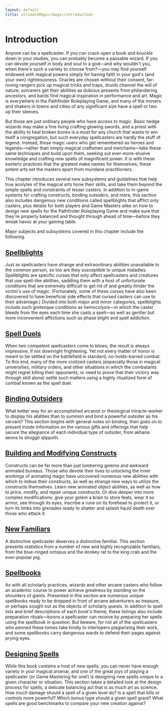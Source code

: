 ```yaml
---
layout: default
title: ultimateMagic/magic/introduction
---
```

# Introduction

Anyone can be a spellcaster. If you can crack open a book and knuckle down in your studies, you can probably become a passable wizard. If you can devote yourself in body and soul to a god—and why wouldn't you, when there's such a variety to choose from?—you may find yourself endowed with magical powers simply for having faith in your god's (and your own) righteousness. Oracles are chosen without their consent, far-roving rangers pick up magical tricks and traps, druids channel the will of nature, sorcerers get their abilities as dubious presents from philandering ancestors, and bards find magical inspiration in performance and art. Magic is everywhere in the Pathfinder Roleplaying Game, and many of the movers and shakers in towns and cities of any significant size have a spell or two up their sleeves.

But those are just ordinary people who have access to magic. Basic hedge wizards may make a fine living crafting glowing swords, and a priest with the ability to heal broken bones is a must for any church that wants to win itself a congregation, but such everyday spellcasters are hardly the stuff of legend. Instead, those magic users who get remembered as heroes and legends—rather than simply magical craftsmen and merchants—take these same techniques and build upon them, seeking out ever-more-elusive knowledge and crafting new spells of magnificent power. It is with these esoteric practices that the greatest make names for themselves; these potent arts set the masters apart from mundane practitioners.

This chapter introduces several new subsystems and guidelines that help true acolytes of the magical arts hone their skills, and take them beyond the simple spells and constraints of lesser casters. In addition to in-game systems for crafting constructs, binding outsiders, and more, this section also includes dangerous new conditions called spellblights that afflict only casters, plus details for both players and Game Masters alike on how to design new spells for the Pathfinder Roleplaying Game and make sure that they're properly balanced and thought through ahead of time—before they wreak havoc at your gaming table.

Major subjects and subsystems covered in this chapter include the following.

## [Spellblights](spellblights)

Just as spellcasters have strange and extraordinary abilities unavailable to the common person, so too are they susceptible to unique maladies. Spellblights are specific curses that only affect spellcasters and creatures that use spell-like abilities, saddling them with a host of unfortunate conditions that are extremely difficult to get rid of and greatly hinder the victim's use of magic. (Fortunately, some of these curses have also been discovered to have beneficial side effects that cursed casters can use to their advantage.) Divided into both major and minor categories, spellblights include such grotesque conditions as hemoculysis—in which the caster bleeds from the eyes each time she casts a spell—as well as gentler but more inconvenient afflictions such as phase blight and spell addiction.

## [Spell Duels](spellDuels)

When two competent spellcasters come to blows, the result is always impressive, if not downright frightening. Yet not every matter of honor is meant to be settled on the battlefield in standard, no-holds-barred combat. To this end, many of the more civilized casters (especially those in magical universities, military orders, and other situations in which the combatants might regret killing their opponents, or need to prove that their victory was through skill alone) settle such matters using a highly ritualized form of combat known as the spell duel.

## [Binding Outsiders](bindingOutsiders)

What better way for an accomplished arcanist or theological miracle-worker to display his abilities than to summon and bind a powerful outsider as his servant? This section begins with general notes on binding, then goes on to present inside information on the various gifts and offerings that help secure the allegiance of each individual type of outsider, from akhana aeons to shoggti qlippoth.

## [Building and Modifying Constructs](buildingAndModifyingConstructs)

Constructs can be far more than just lumbering golems and awkward animated bureaus. Those who devote their lives to unlocking the inner workings of animating magic have uncovered numerous new abilities with which to imbue their constructs, as well as strange new ways to utilize the constructs themselves. Learn new animated object abilities, as well as how to price, modify, and repair unique constructs. Or dive deeper into more complex modifications: give your golem a brain to store feats, wear it as armor, see through its eyes, inscribe a rune on its forehead to protect it, or turn its limbs into grenades ready to shatter and splash liquid death over those who attack it.

## [New Familiars](newFamiliars)

A distinctive spellcaster deserves a distinctive familiar. This section presents statistics from a number of new and highly recognizable familiars, from the blue-ringed octopus and the donkey rat to the king crab and the ever-popular pig.

## [Spellbooks](spellbooks)

As with all scholarly practices, wizards and other arcane casters who follow an academic course to power achieve greatness by standing on the shoulders of giants. Presented in this section are numerous unique spellbooks ready to be dropped in front of arcane adventurers as treasure, or perhaps sought out as the objects of scholarly quests. In addition to spell lists and brief descriptions of each book's theme, these listings also include preparation rituals—boons a spellcaster can receive by preparing her spells using the spellbook in question. But beware, for not all of the spellcasters who penned these tomes take kindly to interlopers plagiarizing their work, and some spellbooks carry dangerous wards to defend their pages against prying eyes.

## [Designing Spells](designingSpells)

While this book contains a host of new spells, you can never have enough variety in your magical arsenal, and one of the great joys of playing a spellcaster (or Game Mastering for one!) is designing new spells unique to a given character or situation. This section takes a detailed look at the design process for spells, a delicate balancing act that is as much art as science. How much damage should a spell of a given level do? Is a spell that kills or controls more powerful? Which bonus type should a given spell grant? What spells are good benchmarks to compare your new creation against?

